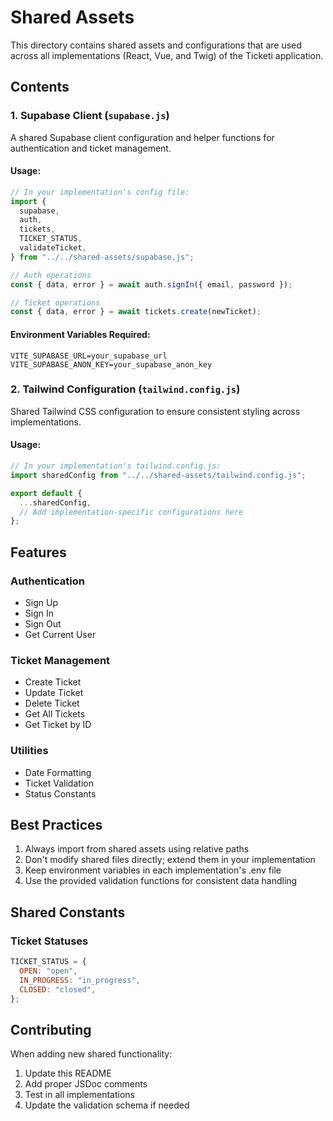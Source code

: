 # Shared Assets

This directory contains shared assets and configurations that are used across all implementations (React, Vue, and Twig) of the Ticketi application.

## Contents

### 1. Supabase Client (`supabase.js`)

A shared Supabase client configuration and helper functions for authentication and ticket management.

#### Usage:

```javascript
// In your implementation's config file:
import {
  supabase,
  auth,
  tickets,
  TICKET_STATUS,
  validateTicket,
} from "../../shared-assets/supabase.js";

// Auth operations
const { data, error } = await auth.signIn({ email, password });

// Ticket operations
const { data, error } = await tickets.create(newTicket);
```

#### Environment Variables Required:

```env
VITE_SUPABASE_URL=your_supabase_url
VITE_SUPABASE_ANON_KEY=your_supabase_anon_key
```

### 2. Tailwind Configuration (`tailwind.config.js`)

Shared Tailwind CSS configuration to ensure consistent styling across implementations.

#### Usage:

```javascript
// In your implementation's tailwind.config.js:
import sharedConfig from "../../shared-assets/tailwind.config.js";

export default {
  ...sharedConfig,
  // Add implementation-specific configurations here
};
```

## Features

### Authentication

- Sign Up
- Sign In
- Sign Out
- Get Current User

### Ticket Management

- Create Ticket
- Update Ticket
- Delete Ticket
- Get All Tickets
- Get Ticket by ID

### Utilities

- Date Formatting
- Ticket Validation
- Status Constants

## Best Practices

1. Always import from shared assets using relative paths
2. Don't modify shared files directly; extend them in your implementation
3. Keep environment variables in each implementation's .env file
4. Use the provided validation functions for consistent data handling

## Shared Constants

### Ticket Statuses

```javascript
TICKET_STATUS = {
  OPEN: "open",
  IN_PROGRESS: "in_progress",
  CLOSED: "closed",
};
```

## Contributing

When adding new shared functionality:

1. Update this README
2. Add proper JSDoc comments
3. Test in all implementations
4. Update the validation schema if needed
